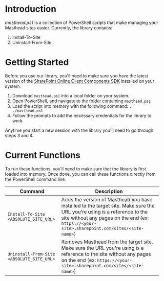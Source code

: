 # Introduction
_masthead.ps1_ is a collection of PowerShell scripts that make managing your Masthead sites easier. Currently, the library contains:
  1. Install-To-Site
  2. Uninstall-From-Site

# Getting Started
Before you use our library, you'll need to make sure you have the latest version of the [SharePoint Online Client Components SDK](https://www.microsoft.com/en-ca/download/details.aspx?id=42038) installed on your system.

1. Download `masthead.ps1` into a local folder on your system.
2. Open PowerShell, and navigate to the folder containing `masthead.ps1`
3. Load the script into memory with the following command: `. ./masthead.ps1`
4. Follow the prompts to add the necessary credentials for the library to work.

Anytime you start a new session with the library you'll need to go through steps 3 and 4.

# Current Functions

To run these functions, you'll need to make sure that the library is first loaded into memory. Once done, you can call these functions directly from the PowerShell command line.

| Command | Description|
|---------|------------|
| `Install-To-Site <ABSOLUTE_SITE_URL>` | Adds the version of Masthead you have installed to the target site. Make sure the URL you're using is a reference to the site without any pages on the end (ex: `https://<your-site>.sharepoint.com/sites/<site-name>`) |
| `Uninstall-From-Site <ABSOLUTE_SITE_URL>` | Removes Masthead from the target site. Make sure the URL you're using is a reference to the site without any pages on the end (ex: `https://<your-site>.sharepoint.com/sites/<site-name>`) |
